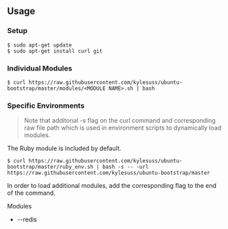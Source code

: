 ## Usage

### Setup

```shell
$ sudo apt-get update
$ sudo apt-get install curl git
```

### Individual Modules

```shell
$ curl https://raw.githubusercontent.com/kylesuss/ubuntu-bootstrap/master/modules/<MODULE NAME>.sh | bash
```

### Specific Environments

> Note that additonal -s flag on the curl command and corresponding raw file path which is used in environment scripts to dynamically load modules.

The Ruby module is included by default.

```shell
$ curl https://raw.githubusercontent.com/kylesuss/ubuntu-bootstrap/master/ruby_env.sh | bash -s -- -url https://raw.githubusercontent.com/kylesuss/ubuntu-bootstrap/master
```
In order to load additional modules, add the corresponding flag to the end of the command.

Modules
* --redis
